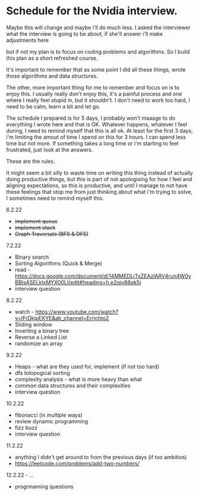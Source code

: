 # Schedule for the Nvidia interview.
Maybe this will change and maybe i'll do much less.
I asked the interviewer what the interview is going to be about, if she'll answer i'll make adjustments here

but if not my plan is to focus on coding problems and algorithms.
So I build this plan as a short refreshed course.

It's important to remember that as some point I did all these things, wrote 
those algorithms and data structures.

The other, more important thing for me to remember and focus on is to enjoy this.
I usually really don't enjoy this, it's a painful process and one where I really feel stupid in, but it 
shouldn't. I don't need to work too hard, I need to be calm, learn a bit and let go.

The schedule I prepared is for 5 days, I probably won't maaage to do everything I wrote here
and that is OK.
Whatever happens, whatever I feel during, I need to remind myself that this is all ok.
At least for the first 3 days, i'm limiting the amout of time I spend on this for 3 hours. 
I can spend less time but not more. 
If something takes a long time or i'm starting to feel frustrated, just look at the answers.

These are the rules.

It might seem a bit silly to waste time on writing this thing instead of actually doing
productive things, but this is part of not apologising for how I feel and aligning expectations,
so this is productive, and until I manage to not have these feelings that stop me from 
just thinking about what i'm trying to solve, I sometimes need to remind myself this.


6.2.22
- <s>implement queue</s>
- <s>implement stack</s>
- <s>Graph Traversals (BFS & DFS)</s>

7.2.22
- Binary search
- Sorting Algorithms (Quick & Merge)
- read - https://docs.google.com/document/d/14MMEDLjTxZEAzlARV4run4W0yBBIsASELklxMYX00LI/edit#heading=h.e2qjv88qk5i
- interview question

8.2.22
- watch - https://www.youtube.com/watch?v=IFrDkjpEKYE&ab_channel=Errichto2
- Sliding window
- Inverting a binary tree 
- Reverse a Linked List
- randomize an array

9.2.22
- Heaps - what are they used for, implement (if not too hard)
- dfs tolopogical sorting
- complexity analysis - what is more heavy than what
- common data structures and their complexities
- interview question

10.2.22
- fibonacci (in multiple ways)
- review dynamic programming
- fizz buzz
- interview question

11.2.22
- anything I didn't get around to from the previous days (if too ambitios)
- https://leetcode.com/problems/add-two-numbers/

12.2.22 - ...
- progrmaming questions 